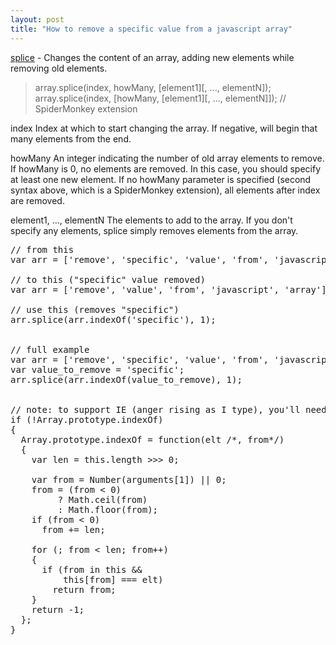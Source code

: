 ```yaml
---
layout: post
title: "How to remove a specific value from a javascript array"
---
```


<a href="https://developer.mozilla.org/en/Core_JavaScript_1.5_Reference/Global_Objects/Array/splice">splice</a> - Changes the content of an array, adding new elements while removing old elements.

<blockquote>array.splice(index, howMany, [element1][, ..., elementN]);
array.splice(index, [howMany, [element1][, ..., elementN]]);  // SpiderMonkey extension
</blockquote>

index 
    Index at which to start changing the array. If negative, will begin that many elements from the end.

howMany 
    An integer indicating the number of old array elements to remove. If howMany is 0, no elements are removed. In this case, you should specify at least one new element. If no howMany parameter is specified (second syntax above, which is a SpiderMonkey extension), all elements after index are removed. 

element1, ..., elementN 
    The elements to add to the array. If you don't specify any elements, splice simply removes elements from the array. 

<pre name='code' class='javascript'>
// from this
var arr = ['remove', 'specific', 'value', 'from', 'javascript', 'array']; // 6 items
 
// to this ("specific" value removed)
var arr = ['remove', 'value', 'from', 'javascript', 'array']; //  5 items
 
// use this (removes "specific")
arr.splice(arr.indexOf('specific'), 1);
 
 
// full example
var arr = ['remove', 'specific', 'value', 'from', 'javascript', 'array'];
var value_to_remove = 'specific';
arr.splice(arr.indexOf(value_to_remove), 1);
 
 
// note: to support IE (anger rising as I type), you'll need this (thanks James!):
if (!Array.prototype.indexOf)
{
  Array.prototype.indexOf = function(elt /*, from*/)
  {
    var len = this.length >>> 0;
 
    var from = Number(arguments[1]) || 0;
    from = (from < 0)
         ? Math.ceil(from)
         : Math.floor(from);
    if (from < 0)
      from += len;
 
    for (; from < len; from++)
    {
      if (from in this &&
          this[from] === elt)
        return from;
    }
    return -1;
  };
}
</pre>